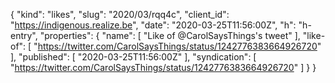 {
  "kind": "likes",
  "slug": "2020/03/rqq4c",
  "client_id": "https://indigenous.realize.be",
  "date": "2020-03-25T11:56:00Z",
  "h": "h-entry",
  "properties": {
    "name": [
      "Like of @CarolSaysThings's tweet"
    ],
    "like-of": [
      "https://twitter.com/CarolSaysThings/status/1242776383664926720"
    ],
    "published": [
      "2020-03-25T11:56:00Z"
    ],
    "syndication": [
      "https://twitter.com/CarolSaysThings/status/1242776383664926720"
    ]
  }
}
